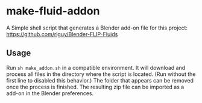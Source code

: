 # make-fluid-addon
A Simple shell script that generates a Blender add-on file for this project: https://github.com/rlguy/Blender-FLIP-Fluids

## Usage
Run `sh make_addon.sh` in a compatible environment. It will download and process all files in the directory where the script is located. (Run without the first line to disabled this behavior.) The folder that appears can be removed once the process is finished. The resulting zip file can be imported as a add-on in the Blender preferences.
